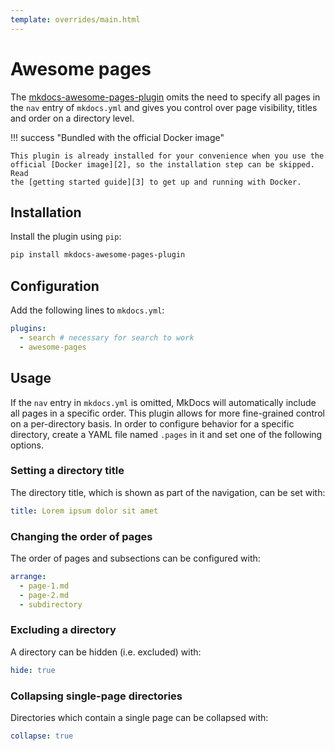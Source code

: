 ```yaml
---
template: overrides/main.html
---
```


# Awesome pages

The [mkdocs-awesome-pages-plugin][1] omits the need to specify all pages in the
`nav` entry of `mkdocs.yml` and gives you control over page visibility, titles
and order on a directory level.

!!! success "Bundled with the official Docker image"

    This plugin is already installed for your convenience when you use the
    official [Docker image][2], so the installation step can be skipped. Read
    the [getting started guide][3] to get up and running with Docker.

  [1]: https://github.com/lukasgeiter/mkdocs-awesome-pages-plugin/
  [2]: https://hub.docker.com/r/squidfunk/mkdocs-material/
  [3]: ../getting-started.md#with-docker-recommended

## Installation

Install the plugin using `pip`:

``` sh
pip install mkdocs-awesome-pages-plugin
```

## Configuration

Add the following lines to `mkdocs.yml`:

``` yaml
plugins:
  - search # necessary for search to work
  - awesome-pages
```

## Usage

If the `nav` entry in `mkdocs.yml` is omitted, MkDocs will automatically include
all pages in a specific order. This plugin allows for more fine-grained control
on a per-directory basis. In order to configure behavior for a specific
directory, create a YAML file named `.pages` in it and set one of the following
options.

### Setting a directory title

The directory title, which is shown as part of the navigation, can be set with:

``` yaml
title: Lorem ipsum dolor sit amet
```

### Changing the order of pages

The order of pages and subsections can be configured with:

``` yaml
arrange:
  - page-1.md
  - page-2.md
  - subdirectory
```

### Excluding a directory

A directory can be hidden (i.e. excluded) with:

``` yaml
hide: true
```

### Collapsing single-page directories

Directories which contain a single page can be collapsed with:

``` yaml
collapse: true
```
